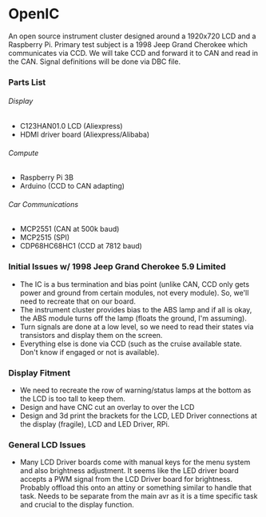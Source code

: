# OpenIC

An open source instrument cluster designed around a 1920x720 LCD and a Raspberry Pi. Primary test subject is a 1998 Jeep Grand Cherokee which communicates via CCD. We will take CCD and forward it to CAN and read in the CAN. Signal definitions will be done via DBC file.

### Parts List
###### Display
- C123HAN01.0 LCD (Aliexpress)
- HDMI driver board (Aliexpress/Alibaba)
###### Compute
- Raspberry Pi 3B
- Arduino (CCD to CAN adapting)

###### Car Communications
- MCP2551 (CAN at 500k baud)
- MCP2515 (SPI)
- CDP68HC68HC1 (CCD at 7812 baud)

### Initial Issues w/ 1998 Jeep Grand Cherokee 5.9 Limited
- The IC is a bus termination and bias point (unlike CAN, CCD only gets power and ground from certain modules, not every module). So, we'll need to recreate that on our board.
- The instrument cluster provides bias to the ABS lamp and if all is okay, the ABS module turns off the lamp (floats the ground, I'm assuming).
- Turn signals are done at a low level, so we need to read their states via transistors and display them on the screen.
- Everything else is done via CCD (such as the cruise available state. Don't know if engaged or not is available).

### Display Fitment
- We need to recreate the row of warning/status lamps at the bottom as the LCD is too tall to keep them.
- Design and have CNC cut an overlay to over the LCD
- Design and 3d print the brackets for the LCD, LED Driver connections at the display (fragile), LCD and LED Driver, RPi.

### General LCD Issues
- Many LCD Driver boards come with manual keys for the menu system and also brightness adjustment. It seems like the LED driver board accepts a PWM signal from the LCD Driver board for brightness. Probably offload this onto an attiny or something similar to handle that task. Needs to be separate from the main avr as it is a time specific task and crucial to the display function.
